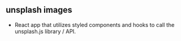 ## unsplash images 


* React app that utilizes styled components and hooks to call the unsplash.js library / API. 